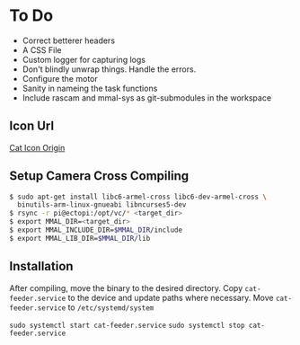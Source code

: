 # To Do
  * Correct betterer headers
  * A CSS File
  * Custom logger for capturing logs
  * Don't blindly unwrap things. Handle the errors. 
  * Configure the motor
  * Sanity in nameing the task functions
  * Include rascam and mmal-sys as git-submodules in the workspace
 

  ## Icon Url 
  [Cat Icon Origin](https://www.iconfinder.com/icons/3204662/animal_cat_domestic_pet_wild_icon)

  ## Setup Camera Cross Compiling

  ```sh
  $ sudo apt-get install libc6-armel-cross libc6-dev-armel-cross \
    binutils-arm-linux-gnueabi libncurses5-dev  
  $ rsync -r pi@ectopi:/opt/vc/* <target_dir>
  $ export MMAL_DIR=<target_dir>
  $ export MMAL_INCLUDE_DIR=$MMAL_DIR/include
  $ export MMAL_LIB_DIR=$MMAL_DIR/lib
  ```

## Installation

After compiling, move the binary to the desired directory.
Copy `cat-feeder.service` to the device and update paths where necessary.
Move `cat-feeder.service` to `/etc/systemd/system`

`sudo systemctl start cat-feeder.service`
`sudo systemctl stop cat-feeder.service`
